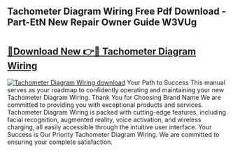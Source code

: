 ## Tachometer Diagram Wiring Free Pdf Download - Part-EtN New Repair Owner Guide W3VUg

# <h2><a href="http://dfmall.blite.top/?on=Tachometer+Diagram+Wiring">🔗Download New 👉🔴 Tachometer Diagram Wiring</a></h2>

[![Tachometer Diagram Wiring download](https://i.imgur.com/lujVjoI.png)](http://dfmall.blite.top/?on=Tachometer+Diagram+Wiring)
Your Path to Success This manual serves as your roadmap to confidently operating and maintaining your new Tachometer Diagram Wiring. Thank You for Choosing Brand Name We are committed to providing you with exceptional products and services. Tachometer Diagram Wiring is packed with cutting-edge features, including facial recognition, augmented reality, voice activation, and wireless charging, all easily accessible through the intuitive user interface. Your Success is Our Priority Tachometer Diagram Wiring. We are committed to ensuring your complete satisfaction.
